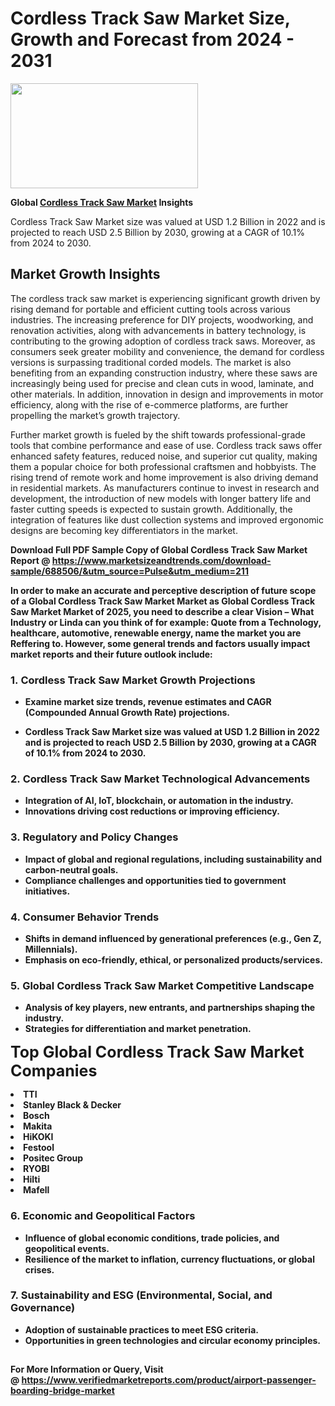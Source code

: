 <H1>Cordless Track Saw Market Size, Growth and Forecast from 2024 - 2031</H1><img class="aligncenter size-medium wp-image-584254" src="https://thirdeyenews.in/wp-content/uploads/2024/09/Global-Market-Research-300x168.jpeg" alt="" width="300" height="168" /><p><strong>Global&nbsp;<a href="https://www.marketsizeandtrends.com/download-sample/688506/&amp;utm_source=Pulse&amp;utm_medium=211">Cordless Track Saw Market</a> Insights</strong></p><p>Cordless Track Saw Market size was valued at USD 1.2 Billion in 2022 and is projected to reach USD 2.5 Billion by 2030, growing at a CAGR of 10.1% from 2024 to 2030.</p><p><h2>Market Growth Insights</h2> <p>The cordless track saw market is experiencing significant growth driven by rising demand for portable and efficient cutting tools across various industries. The increasing preference for DIY projects, woodworking, and renovation activities, along with advancements in battery technology, is contributing to the growing adoption of cordless track saws. Moreover, as consumers seek greater mobility and convenience, the demand for cordless versions is surpassing traditional corded models. The market is also benefiting from an expanding construction industry, where these saws are increasingly being used for precise and clean cuts in wood, laminate, and other materials. In addition, innovation in design and improvements in motor efficiency, along with the rise of e-commerce platforms, are further propelling the market’s growth trajectory.</p> <p><strong></strong></p> <p>Further market growth is fueled by the shift towards professional-grade tools that combine performance and ease of use. Cordless track saws offer enhanced safety features, reduced noise, and superior cut quality, making them a popular choice for both professional craftsmen and hobbyists. The rising trend of remote work and home improvement is also driving demand in residential markets. As manufacturers continue to invest in research and development, the introduction of new models with longer battery life and faster cutting speeds is expected to sustain growth. Additionally, the integration of features like dust collection systems and improved ergonomic designs are becoming key differentiators in the market.</p> <p><strong></p><p><span class=""><strong>Download Full PDF Sample Copy of Global Cordless Track Saw Market Report</strong> @ <a href="https://www.marketsizeandtrends.com/download-sample/688506/&amp;utm_source=Pulse&amp;utm_medium=211" target="_blank">https://www.marketsizeandtrends.com/download-sample/688506/&amp;utm_source=Pulse&amp;utm_medium=211</a></span></p><p>In order to make an accurate and perceptive description of future scope of a Global&nbsp;Cordless Track Saw Market Market as Global&nbsp;Cordless Track Saw Market Market of 2025, you need to describe a clear Vision &ndash; What Industry or Linda can you think of for example: Quote from a Technology, healthcare, automotive, renewable energy, name the market you are Reffering to. However, some general trends and factors usually impact market reports and their future outlook include:</p><h3>1.&nbsp;<strong>Cordless Track Saw Market Growth Projections</strong></h3><ul><li>Examine market size trends, revenue estimates and CAGR (Compounded Annual Growth Rate) projections.</li><li><p>Cordless Track Saw Market size was valued at USD 1.2 Billion in 2022 and is projected to reach USD 2.5 Billion by 2030, growing at a CAGR of 10.1% from 2024 to 2030.</p></li></ul><h3>2.&nbsp;<strong>Cordless Track Saw Market Technological Advancements</strong></h3><ul><li>Integration of AI, IoT, blockchain, or automation in the industry.</li><li>Innovations driving cost reductions or improving efficiency.</li></ul><h3>3.&nbsp;<strong>Regulatory and Policy Changes</strong></h3><ul><li>Impact of global and regional regulations, including sustainability and carbon-neutral goals.</li><li>Compliance challenges and opportunities tied to government initiatives.</li></ul><h3>4.&nbsp;<strong>Consumer Behavior Trends</strong></h3><ul><li>Shifts in demand influenced by generational preferences (e.g., Gen Z, Millennials).</li><li>Emphasis on eco-friendly, ethical, or personalized products/services.</li></ul><h3>5.&nbsp;<strong>Global Cordless Track Saw Market Competitive Landscape</strong></h3><ul><li>Analysis of key players, new entrants, and partnerships shaping the industry.</li><li>Strategies for differentiation and market penetration.</li></ul><p data-pm-slice="1 1 []"><span style="color: inherit; font-family: inherit; font-size: 25px;">Top Global Cordless Track Saw Market Companies</span></p><div class="" data-test-id=""><p><li>TTI</li><li> Stanley Black & Decker</li><li> Bosch</li><li> Makita</li><li> HiKOKI</li><li> Festool</li><li> Positec Group</li><li> RYOBI</li><li> Hilti</li><li> Mafell</li></p></div><h3>6.&nbsp;<strong>Economic and Geopolitical Factors</strong></h3><ul><li>Influence of global economic conditions, trade policies, and geopolitical events.</li><li>Resilience of the market to inflation, currency fluctuations, or global crises.</li></ul><h3>7.&nbsp;<strong>Sustainability and ESG (Environmental, Social, and Governance)</strong></h3><ul><li>Adoption of sustainable practices to meet ESG criteria.</li><li>Opportunities in green technologies and circular economy principles.</li></ul><h2><strong style="font-size: 14px;">For More Information or Query, Visit @&nbsp;</strong><a style="background-color: #ffffff; font-size: 14px;" href="https://www.marketsizeandtrends.com/report/cordless-track-saw-market/" target="_blank">https://www.verifiedmarketreports.com/product/airport-passenger-boarding-bridge-market</a></h2>
